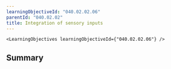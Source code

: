 ```yaml
---
learningObjectiveId: "040.02.02.06"
parentId: "040.02.02"
title: Integration of sensory inputs
---
```


```tsx eval
<LearningObjectives learningObjectiveId={"040.02.02.06"} />
```

## Summary
